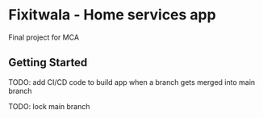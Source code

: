 # Fixitwala - Home services app

Final project for MCA 

## Getting Started

TODO: add CI/CD code to build app when a branch gets merged into main branch

TODO: lock main branch